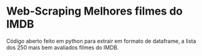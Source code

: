 # Web-Scraping Melhores filmes do IMDB
Código aberto feito em python para extrair em formato de dataframe, a lista dos 250 mais bem avaliados filmes do IMDB.
